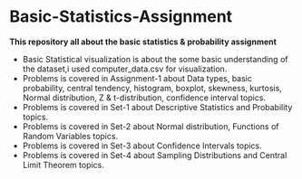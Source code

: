 # Basic-Statistics-Assignment
 **This repository all about the basic statistics & probability assignment**
* Basic Statistical visualization is about the some basic understanding of the dataset,i used computer_data.csv for visualization.
* Problems is covered in Assignment-1 about Data types, basic probability, central tendency, histogram, boxplot, skewness, kurtosis, Normal distribution, Z & t-distribution, confidence interval topics.
* Problems is covered in Set-1 about Descriptive Statistics and Probability topics.
* Problems is covered in Set-2 about Normal distribution, Functions of Random Variables topics. 
* Problems is covered in Set-3 about Confidence Intervals topics.
* Problems is covered in Set-4 about Sampling Distributions and Central Limit Theorem topics.
